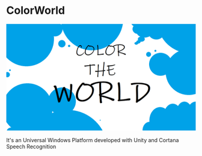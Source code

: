 # ColorWorld

![Color The World](https://github.com/mariocuomo/ColorWorld/blob/master/New%20Unity%20Project/Assets/Images/SplashScreen.png)


It's an Universal Windows Platform developed with Unity and Cortana Speech Recognition
